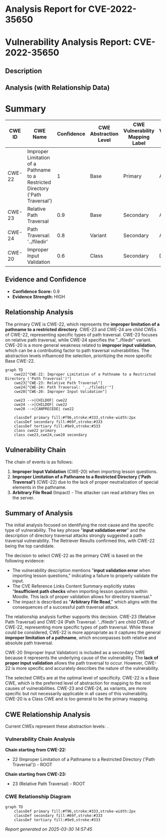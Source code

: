# Analysis Report for CVE-2022-35650

# Vulnerability Analysis Report: CVE-2022-35650

## Description



## Analysis (with Relationship Data)

# Summary
| CWE ID | CWE Name | Confidence | CWE Abstraction Level | CWE Vulnerability Mapping Label | CWE-Vulnerability Mapping Notes |
|---|---|---|---|---|---|
| CWE-22 | Improper Limitation of a Pathname to a Restricted Directory ('Path Traversal') | 1 | Base | Primary | Allowed |
| CWE-23 | Relative Path Traversal | 0.9 | Base | Secondary | Allowed |
| CWE-24 | Path Traversal: '../filedir' | 0.8 | Variant | Secondary | Allowed |
| CWE-20 | Improper Input Validation | 0.6 | Class | Secondary | Discouraged |

## Evidence and Confidence

*   **Confidence Score:** 0.9
*   **Evidence Strength:** HIGH

## Relationship Analysis
The primary CWE is CWE-22, which represents the **improper limitation of a pathname to a restricted directory**. CWE-23 and CWE-24 are child CWEs of CWE-22, representing specific types of path traversal. CWE-23 focuses on relative path traversal, while CWE-24 specifies the "../filedir" variant. CWE-20 is a more general weakness related to **improper input validation**, which can be a contributing factor to path traversal vulnerabilities. The abstraction levels influenced the selection, prioritizing the more specific Base CWE-22.

```mermaid
graph TD
    cwe22["CWE-22: Improper Limitation of a Pathname to a Restricted Directory ('Path Traversal')"]
    cwe23["CWE-23: Relative Path Traversal"]
    cwe24["CWE-24: Path Traversal: '../filedir'"]
    cwe20["CWE-20: Improper Input Validation"]
    
    cwe23 -->|CHILDOF| cwe22
    cwe24 -->|CHILDOF| cwe22
    cwe20 -->|CANPRECEDE| cwe22
    
    classDef primary fill:#f96,stroke:#333,stroke-width:2px
    classDef secondary fill:#69f,stroke:#333
    classDef tertiary fill:#9e9,stroke:#333
    class cwe22 primary
    class cwe23,cwe24,cwe20 secondary
```

## Vulnerability Chain
The chain of events is as follows:
1.  **Improper Input Validation** (CWE-20) when importing lesson questions.
2.  **Improper Limitation of a Pathname to a Restricted Directory ('Path Traversal')** (CWE-22) due to the lack of proper neutralization of special elements in the pathname.
3.  **Arbitrary File Read** (Impact) - The attacker can read arbitrary files on the server.

## Summary of Analysis
The initial analysis focused on identifying the root cause and the specific type of vulnerability. The key phrase "**input validation error**" and the description of directory traversal attacks strongly suggested a path traversal vulnerability. The Retriever Results confirmed this, with CWE-22 being the top candidate.

The decision to select CWE-22 as the primary CWE is based on the following evidence:

*   The vulnerability description mentions "**input validation error** when importing lesson questions," indicating a failure to properly validate the input.
*   The CVE Reference Links Content Summary explicitly states "**Insufficient path checks** when importing lesson questions within Moodle. This lack of proper validation allows for directory traversal."
*   The impact is described as "**Arbitrary File Read**," which aligns with the consequences of a successful path traversal attack.

The relationship analysis further supports this decision. CWE-23 (Relative Path Traversal) and CWE-24 (Path Traversal: '../filedir') are child CWEs of CWE-22, representing more specific types of path traversal. While these could be considered, CWE-22 is more appropriate as it captures the general **improper limitation of a pathname**, which encompasses both relative and absolute path traversal.

CWE-20 (Improper Input Validation) is included as a secondary CWE because it represents the underlying cause of the vulnerability. The **lack of proper input validation** allows the path traversal to occur. However, CWE-22 is more specific and accurately describes the nature of the vulnerability.

The selected CWEs are at the optimal level of specificity. CWE-22 is a Base CWE, which is the preferred level of abstraction for mapping to the root causes of vulnerabilities. CWE-23 and CWE-24, as variants, are more specific but not necessarily applicable in all cases of this vulnerability. CWE-20 is a Class CWE and is too general to be the primary mapping.


## CWE Relationship Analysis

Current CWEs represent these abstraction levels: .


### Vulnerability Chain Analysis

**Chain starting from CWE-22:**
- 22 (Improper Limitation of a Pathname to a Restricted Directory ('Path Traversal')) - ROOT


**Chain starting from CWE-23:**
- 23 (Relative Path Traversal) - ROOT



### CWE Relationship Diagram

```mermaid
graph TD
    classDef primary fill:#f96,stroke:#333,stroke-width:2px
    classDef secondary fill:#69f,stroke:#333
    classDef tertiary fill:#9e9,stroke:#333
```



*Report generated on 2025-03-30 14:57:45*
